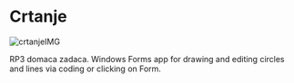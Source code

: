 # Crtanje 

![crtanjeIMG](https://user-images.githubusercontent.com/102302011/214085807-05fe0880-5515-44e4-8002-b4b91d68a749.png)



RP3 domaca zadaca. 
Windows Forms app for drawing and editing circles and lines via coding or clicking on Form.
